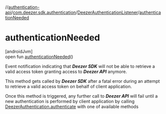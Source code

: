 //[authentication-api](../../../index.md)/[com.deezer.sdk.authentication](../index.md)/[DeezerAuthenticationListener](index.md)/[authenticationNeeded](authentication-needed.md)

# authenticationNeeded

[androidJvm]\
open fun [authenticationNeeded](authentication-needed.md)()

Event notification indicating that ***Deezer SDK*** will not be able to retrieve a valid access token granting access to ***Deezer API*** anymore.

This method gets called by ***Deezer SDK*** after a fatal error during an attempt to retrieve a valid access token on behalf of client application.

Once this method is triggered, any further call to ***Deezer API*** will fail until a new authentication is performed by client application by calling [DeezerAuthentication.authenticate](../-deezer-authentication/authenticate.md) with one of available methods
